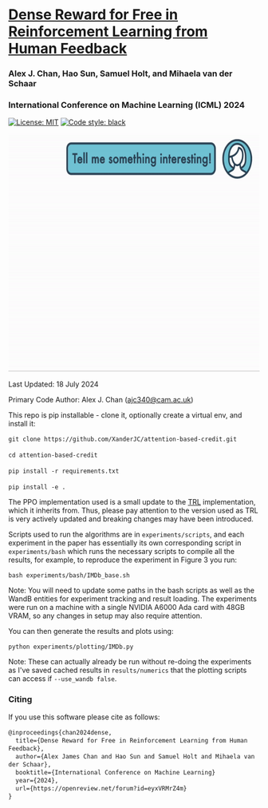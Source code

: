 
# [Dense Reward for Free in Reinforcement Learning from Human Feedback](https://openreview.net/forum?id=eyxVRMrZ4m)

### Alex J. Chan, Hao Sun, Samuel Holt, and Mihaela van der Schaar

### International Conference on Machine Learning (ICML) 2024

 [![License: MIT](https://img.shields.io/badge/License-MIT-blue.svg)](https://opensource.org/licenses/MIT)
 <a href="https://github.com/psf/black"><img alt="Code style: black" src="https://img.shields.io/badge/code%20style-black-000000.svg"></a>

<div align="center">
    <img src="images/overview.gif" width="600" height="477" />
</div>

Last Updated: 18 July 2024

Primary Code Author: Alex J. Chan (ajc340@cam.ac.uk)

This repo is pip installable - clone it, optionally create a virtual env, and install it:

```shell
git clone https://github.com/XanderJC/attention-based-credit.git

cd attention-based-credit

pip install -r requirements.txt

pip install -e .
```

The PPO implementation used is a small update to the [TRL](https://github.com/huggingface/trl) implementation, which it inherits from. Thus, please pay attention to the version used as TRL is very actively updated and breaking changes may have been introduced.

Scripts used to run the algorithms are in `experiments/scripts`, and each experiment in the paper has essentially its own corresponding script in `experiments/bash` which runs the necessary scripts to compile all the results, for example, to reproduce the experiment in Figure 3 you run:

```shell
bash experiments/bash/IMDb_base.sh
```
Note: You will need to update some paths in the bash scripts as well as the WandB entities for experiment tracking and result loading. The experiments were run on a machine with a single NVIDIA A6000 Ada card with 48GB VRAM, so any changes in setup may also require attention.

You can then generate the results and plots using:
```shell
python experiments/plotting/IMDb.py
```
Note: These can actually already be run without re-doing the experiments as I've saved cached results in `results/numerics` that the plotting scripts can access if `--use_wandb false`.

### Citing 

If you use this software please cite as follows:

```
@inproceedings{chan2024dense,
  title={Dense Reward for Free in Reinforcement Learning from Human Feedback},
  author={Alex James Chan and Hao Sun and Samuel Holt and Mihaela van der Schaar},
  booktitle={International Conference on Machine Learning}
  year={2024},
  url={https://openreview.net/forum?id=eyxVRMrZ4m}
}
```